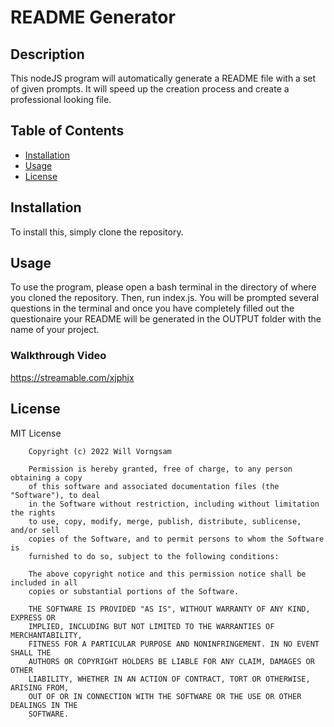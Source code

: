 
# README Generator

## Description

This nodeJS program will automatically generate a README file with a set of given prompts. It will speed up the creation process and create a professional looking file.

## Table of Contents

- [Installation](#installation)
- [Usage](#usage)
- [License](#license)


## Installation

To install this, simply clone the repository.

## Usage

To use the program, please open a bash terminal in the directory of where you cloned the repository. Then, run index.js. You will be prompted several questions in the terminal and once you have completely filled out the questionaire your README will be generated in the OUTPUT folder with the name of your project.

### Walkthrough Video
https://streamable.com/xjphjx

## License

MIT License

        Copyright (c) 2022 Will Vorngsam
        
        Permission is hereby granted, free of charge, to any person obtaining a copy
        of this software and associated documentation files (the "Software"), to deal
        in the Software without restriction, including without limitation the rights
        to use, copy, modify, merge, publish, distribute, sublicense, and/or sell
        copies of the Software, and to permit persons to whom the Software is
        furnished to do so, subject to the following conditions:
        
        The above copyright notice and this permission notice shall be included in all
        copies or substantial portions of the Software.
        
        THE SOFTWARE IS PROVIDED "AS IS", WITHOUT WARRANTY OF ANY KIND, EXPRESS OR
        IMPLIED, INCLUDING BUT NOT LIMITED TO THE WARRANTIES OF MERCHANTABILITY,
        FITNESS FOR A PARTICULAR PURPOSE AND NONINFRINGEMENT. IN NO EVENT SHALL THE
        AUTHORS OR COPYRIGHT HOLDERS BE LIABLE FOR ANY CLAIM, DAMAGES OR OTHER
        LIABILITY, WHETHER IN AN ACTION OF CONTRACT, TORT OR OTHERWISE, ARISING FROM,
        OUT OF OR IN CONNECTION WITH THE SOFTWARE OR THE USE OR OTHER DEALINGS IN THE
        SOFTWARE.

